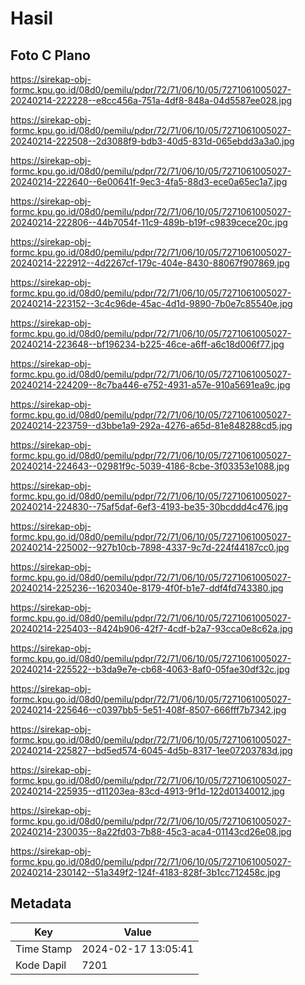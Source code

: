 # Hasil

## Foto C Plano

https://sirekap-obj-formc.kpu.go.id/08d0/pemilu/pdpr/72/71/06/10/05/7271061005027-20240214-222228--e8cc456a-751a-4df8-848a-04d5587ee028.jpg

https://sirekap-obj-formc.kpu.go.id/08d0/pemilu/pdpr/72/71/06/10/05/7271061005027-20240214-222508--2d3088f9-bdb3-40d5-831d-065ebdd3a3a0.jpg

https://sirekap-obj-formc.kpu.go.id/08d0/pemilu/pdpr/72/71/06/10/05/7271061005027-20240214-222640--6e00641f-9ec3-4fa5-88d3-ece0a65ec1a7.jpg

https://sirekap-obj-formc.kpu.go.id/08d0/pemilu/pdpr/72/71/06/10/05/7271061005027-20240214-222806--44b7054f-11c9-489b-b19f-c9839cece20c.jpg

https://sirekap-obj-formc.kpu.go.id/08d0/pemilu/pdpr/72/71/06/10/05/7271061005027-20240214-222912--4d2267cf-179c-404e-8430-88067f907869.jpg

https://sirekap-obj-formc.kpu.go.id/08d0/pemilu/pdpr/72/71/06/10/05/7271061005027-20240214-223152--3c4c96de-45ac-4d1d-9890-7b0e7c85540e.jpg

https://sirekap-obj-formc.kpu.go.id/08d0/pemilu/pdpr/72/71/06/10/05/7271061005027-20240214-223648--bf196234-b225-46ce-a6ff-a6c18d006f77.jpg

https://sirekap-obj-formc.kpu.go.id/08d0/pemilu/pdpr/72/71/06/10/05/7271061005027-20240214-224209--8c7ba446-e752-4931-a57e-910a5691ea9c.jpg

https://sirekap-obj-formc.kpu.go.id/08d0/pemilu/pdpr/72/71/06/10/05/7271061005027-20240214-223759--d3bbe1a9-292a-4276-a65d-81e848288cd5.jpg

https://sirekap-obj-formc.kpu.go.id/08d0/pemilu/pdpr/72/71/06/10/05/7271061005027-20240214-224643--02981f9c-5039-4186-8cbe-3f03353e1088.jpg

https://sirekap-obj-formc.kpu.go.id/08d0/pemilu/pdpr/72/71/06/10/05/7271061005027-20240214-224830--75af5daf-6ef3-4193-be35-30bcddd4c476.jpg

https://sirekap-obj-formc.kpu.go.id/08d0/pemilu/pdpr/72/71/06/10/05/7271061005027-20240214-225002--927b10cb-7898-4337-9c7d-224f44187cc0.jpg

https://sirekap-obj-formc.kpu.go.id/08d0/pemilu/pdpr/72/71/06/10/05/7271061005027-20240214-225236--1620340e-8179-4f0f-b1e7-ddf4fd743380.jpg

https://sirekap-obj-formc.kpu.go.id/08d0/pemilu/pdpr/72/71/06/10/05/7271061005027-20240214-225403--8424b906-42f7-4cdf-b2a7-93cca0e8c62a.jpg

https://sirekap-obj-formc.kpu.go.id/08d0/pemilu/pdpr/72/71/06/10/05/7271061005027-20240214-225522--b3da9e7e-cb68-4063-8af0-05fae30df32c.jpg

https://sirekap-obj-formc.kpu.go.id/08d0/pemilu/pdpr/72/71/06/10/05/7271061005027-20240214-225646--c0397bb5-5e51-408f-8507-666fff7b7342.jpg

https://sirekap-obj-formc.kpu.go.id/08d0/pemilu/pdpr/72/71/06/10/05/7271061005027-20240214-225827--bd5ed574-6045-4d5b-8317-1ee07203783d.jpg

https://sirekap-obj-formc.kpu.go.id/08d0/pemilu/pdpr/72/71/06/10/05/7271061005027-20240214-225935--d11203ea-83cd-4913-9f1d-122d01340012.jpg

https://sirekap-obj-formc.kpu.go.id/08d0/pemilu/pdpr/72/71/06/10/05/7271061005027-20240214-230035--8a22fd03-7b88-45c3-aca4-01143cd26e08.jpg

https://sirekap-obj-formc.kpu.go.id/08d0/pemilu/pdpr/72/71/06/10/05/7271061005027-20240214-230142--51a349f2-124f-4183-828f-3b1cc712458c.jpg


## Metadata

| Key        | Value               |
| ---------- | ------------------- |
| Time Stamp | 2024-02-17 13:05:41 |
| Kode Dapil | 7201                |



